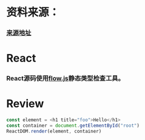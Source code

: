 # 资料来源：
### [来源地址](https://pomb.us/build-your-own-react/)

# React
### React源码使用[flow.js](http://flow.org)静态类型检查工具。

# Review

```ts
const element = <h1 title="foo">Hello</h1>
const container = document.getElementById("root")
ReactDOM.render(element, container)
```